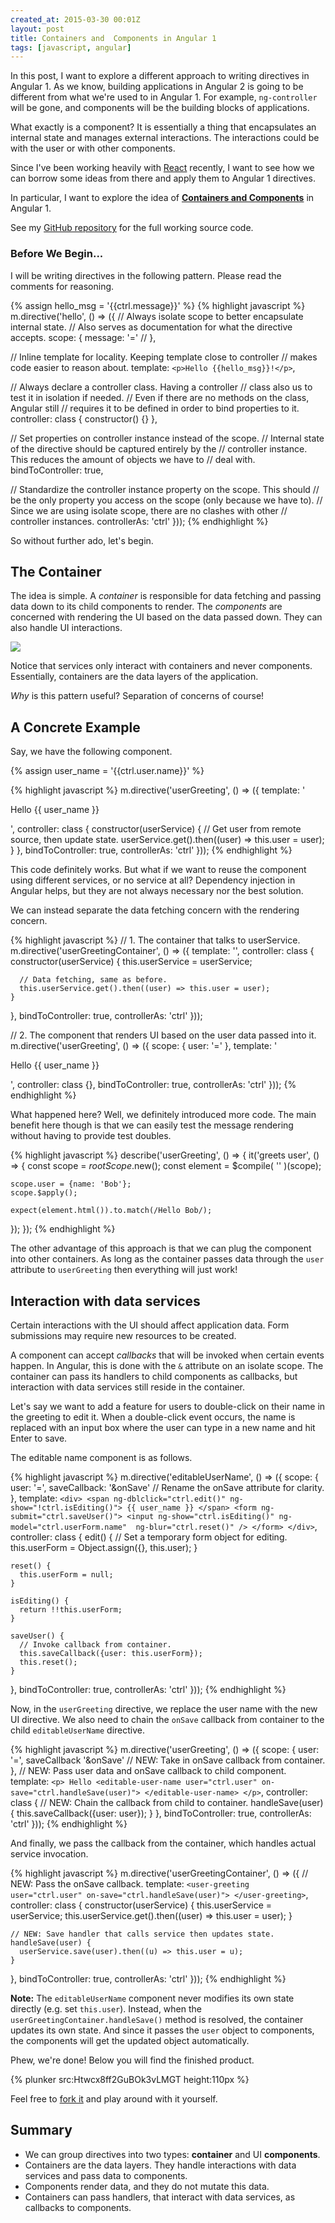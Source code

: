 ```yaml
---
created_at: 2015-03-30 00:01Z
layout: post
title: Containers and  Components in Angular 1
tags: [javascript, angular]
---
```


In this post, I want to explore a different approach to writing directives in
Angular 1. As we know, building applications in Angular 2 is going to be
different from what we're used to in Angular 1. For example, `ng-controller` will
be gone, and components will be the building blocks of applications.

What exactly is a component? It is essentially a thing that encapsulates an
internal state and manages external interactions. The interactions could be with
the user or with other components.

Since I've been working heavily with [React](https://facebook.github.io/react/index.html)
recently, I want to see how we can borrow some ideas from there and apply them
to Angular 1 directives.

In particular, I want to explore the idea of **[Containers and Components](https://www.youtube.com/watch?v=KYzlpRvWZ6c&t=1351)**
in Angular 1.

See my [GitHub repository](https://github.com/jaysoo/todomvc-angular1-components) for the full working source code.

### Before We Begin...

I will be writing directives in the following pattern. Please read the comments
for reasoning.

{% assign hello_msg = '{{ctrl.message}}' %}
{% highlight javascript %}
m.directive('hello', () => ({
  // Always isolate scope to better encapsulate internal state.
  // Also serves as documentation for what the directive accepts.
  scope: {
    message: '=' // <hello message="'world'"></hello>
  },

  // Inline template for locality. Keeping template close to controller
  // makes code easier to reason about.
  template: `
    <p>Hello {{hello_msg}}!</p>
  `,

  // Always declare a controller class. Having a controller
  // class also us to test it in isolation if needed.
  // Even if there are no methods on the class, Angular still
  // requires it to be defined in order to bind properties to it.
  controller: class {
    constructor() {}
  },

  // Set properties on controller instance instead of the scope.
  // Internal state of the directive should be captured entirely by the
  // controller instance. This reduces the amount of objects we have to
  // deal with.
  bindToController: true,

  // Standardize the controller instance property on the scope. This should
  // be the only property you access on the scope (only because we have to).
  // Since we are using isolate scope, there are no clashes with other
  // controller instances.
  controllerAs: 'ctrl'
}));
{% endhighlight %}

So without further ado, let's begin.

## The Container

The idea is simple. A *container* is responsible for data fetching and passing data
down to its child components to render. The *components* are concerned with
rendering the UI based on the data passed down. They can also handle UI interactions.

![](/images/container-components-2.svg)

Notice that services only interact with containers and never components. Essentially,
containers are the data layers of the application.

*Why* is this pattern useful? Separation of concerns of course!

## A Concrete Example

Say, we have the following component.

{% assign user_name = '{{ctrl.user.name}}' %}

{% highlight javascript %}
m.directive('userGreeting', () => ({
  template: '<p>Hello {{ user_name }}</p>',
  controller: class {
    constructor(userService) {
      // Get user from remote source, then update state.
      userService.get().then((user) => this.user = user);
    }
  },
  bindToController: true,
  controllerAs: 'ctrl'
}));
{% endhighlight %}

This code definitely works. But what if we want to reuse the component using different
services, or no service at all? Dependency injection in Angular helps,
but they are not always necessary nor the best solution.

We can instead separate the data fetching concern with the rendering concern.

{% highlight javascript %}
// 1. The container that talks to userService.
m.directive('userGreetingContainer', () => ({
  template: '<user-greeting user="ctrl.user"></user-greeting>',
  controller: class {
    constructor(userService) {
      this.userService = userService;

      // Data fetching, same as before.
      this.userService.get().then((user) => this.user = user);
    }
  },
  bindToController: true,
  controllerAs: 'ctrl'
}));

// 2. The component that renders UI based on the user data passed into it.
m.directive('userGreeting', () => ({
  scope: {
    user: '='
  },
  template: '<p>Hello {{ user_name }}</p>',
  controller: class {},
  bindToController: true,
  controllerAs: 'ctrl'
}));
{% endhighlight %}

What happened here? Well, we definitely introduced more code. The main benefit
here though is that we can easily test the message rendering without having
to provide test doubles.

{% highlight javascript %}
describe('userGreeting', () => {
  it('greets user', () => {
    const scope = $rootScope.$new();
    const element = $compile(
      '<user-greeting user="user"></user-greeting>'
    )(scope);

    scope.user = {name: 'Bob'};
    scope.$apply();

    expect(element.html()).to.match(/Hello Bob/);
  });
});
{% endhighlight %}

The other advantage of this approach is that we can plug the component into
other containers. As long as the container passes data through the `user`
attribute to `userGreeting` then everything will just work!

## Interaction with data services

Certain interactions with the UI should affect application data. Form submissions
may require new resources to be created.

A component can accept *callbacks* that will be invoked when certain events
happen. In Angular, this is done with the `&` attribute on an isolate scope.
The container can pass its handlers to child components as callbacks,
but interaction with data services still reside in the container.

Let's say we want to add a feature for users to double-click on their name in the
greeting to edit it. When a double-click event occurs, the name is replaced
with an input box where the user can type in a new name and hit Enter to save.

The editable name component is as follows.

{% highlight javascript %}
m.directive('editableUserName', () => ({
  scope: {
    user: '=',
    saveCallback: '&onSave' // Rename the onSave attribute for clarity.
  },
  template: `
    <div>
      <span ng-dblclick="ctrl.edit()" ng-show="!ctrl.isEditing()">
        {{ user_name }}
      </span>
      <form ng-submit="ctrl.saveUser()">
        <input ng-show="ctrl.isEditing()"
               ng-model="ctrl.userForm.name" 
               ng-blur="ctrl.reset()" />
      </form>
    </div>
  `,
  controller: class {
    edit() {
      // Set a temporary form object for editing.
      this.userForm = Object.assign({}, this.user);
    }

    reset() {
      this.userForm = null;
    }

    isEditing() {
      return !!this.userForm;
    }

    saveUser() {
      // Invoke callback from container.
      this.saveCallback({user: this.userForm});
      this.reset();
    }
  },
  bindToController: true,
  controllerAs: 'ctrl'
}));
{% endhighlight %}

Now, in the `userGreeting` directive, we replace the user name
with the new UI directive. We also need to chain the `onSave` callback
from container to the child `editableUserName` directive.

{% highlight javascript %}
m.directive('userGreeting', () => ({
  scope: {
    user: '=',
    saveCallback '&onSave' // NEW: Take in onSave callback from container.
  },
  // NEW: Pass user data and onSave callback to child component.
  template: `
    <p>
      Hello
      <editable-user-name
        user="ctrl.user"
        on-save="ctrl.handleSave(user)">
      </editable-user-name>
    </p>
  `,
  controller: class {
    // NEW: Chain the callback from child to container.
    handleSave(user) {
      this.saveCallback({user: user});
    }
  },
  bindToController: true,
  controllerAs: 'ctrl'
}));
{% endhighlight %}

And finally, we pass the callback from the container, which handles actual
service invocation.

{% highlight javascript %}
m.directive('userGreetingContainer', () => ({
  // NEW: Pass the onSave callback.
  template: `
    <user-greeting 
      user="ctrl.user"
      on-save="ctrl.handleSave(user)">
    </user-greeting>
  `,
  controller: class {
    constructor(userService) {
      this.userService = userService;
      this.userService.get().then((user) => this.user = user);
    }

    // NEW: Save handler that calls service then updates state.
    handleSave(user) {
      userService.save(user).then((u) => this.user = u);
    }
  },
  bindToController: true,
  controllerAs: 'ctrl'
}));
{% endhighlight %}

<div class="alert alert-info">
  <p><strong>Note:</strong> The <code>editableUserName</code> component never modifies
  its own state directly (e.g. set <code>this.user</code>). Instead, when the
  <code>userGreetingContainer.handleSave()</code> method is resolved, the container updates
  its own state. And since it passes the <code>user</code> object to components,
  the components will get the updated object automatically.</p>
</div>

Phew, we're done! Below you will find the finished product.

{% plunker src:Htwcx8ff2GuBOk3vLMGT height:110px %}

Feel free to [fork it](http://plnkr.co/edit/Htwcx8ff2GuBOk3vLMGT) and play around
with it yourself.

## Summary

- We can group directives into two types: **container** and UI **components**.
- Containers are the data layers. They handle interactions with data services and pass data to components.
- Components render data, and they do not mutate this data.
- Containers can pass handlers, that interact with data services, as callbacks to components.

